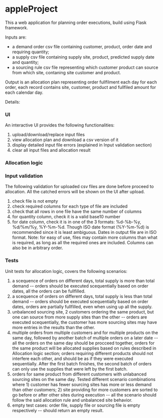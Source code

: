 # appleProject
 
This a web application for planning order executions, build using Flask framework.

Inputs are: 
* a demand order csv file containing customer, product, order date and requiring quantity; 
* a supply csv file containing supply site, product, predicted supply date and quantity; 
* a sourcing rule csv file representing which customer product can source from which site, contaning site customer and product.

Output is an allocation plan representing order fullfilment each day for each order, each record contains site, customer, product and fullfiled amount for each calendar day.

Details:
### UI
An interactive UI provides the following functionalities:
1. upload/download/replace input files
2. view allocation plan and download a csv version of it
3. display detailed input file errors (explained in Input validation section)
4. clear all input files and allocation result

### Allocation logic
### Input validation
The following validation for uploaded csv files are done before proceed to allocation. All the catched errors will be shown on the UI after upload.
1. check file is not empty
2. check required columns for each type of file are included
3. check that all rows in one file have the same number of columns
4. for quantity column, check it is a valid base10 number
5. for date column, check it is in one of the 3 formats: %d-%b-%y, %d/%m/%y, %Y-%m-%d. Though ISO date format (%Y-%m-%d) is recommended since it is least ambiguous. Dates in output file are in ISO format.
Note: for easy of use, files may contain more columns than what is required, as long as all the required ones are included. Columns can also be in arbitrary order.
### Tests
Unit tests for allocation logic, covers the following scenarios:
1. a scequence of orders on different days, total supply is more than total demand -- orders should be executed scequentially based on order dates, all the orders can be fullfilled.
2. a scequence of orders on different days, total supply is less than total demand -- orders should be executed scequentially based on order dates, orders are partially fullfilled, even when using up all the supply.
3. unbalanced sourcing site, 2 customers ordering the same product, but one can source from more supply sites than the other -- orders are executed scequentially, the customer has more sourcing sites may have more entries in the results than the other.
4. multiple orders from multiple customers and for multiple products on the same day, followed by another batch of multiple orders on a later date -- all the orders on the same day should be procceed together, orders for the same product will be allocated supplies based on rules described in Allocation logic section; orders requiring different products should not interfere each other, and should be as if they were executed sequentially. After the first batch finishes, the second batch of orders can only use the supplies that were left by the first batch.
5. orders for same product from different customers with unlabanced sourcing sites on the same day. Tested different scenario combinations where 1) customer has fewer sourcing sites has more or less demand than other customers; 2) site providing for more customers are sorted to go before or after other sites during execution -- all the scenario should follow the said allocation rule and unbalanced site behavior.  
6. empty test cases: order file, supply file or sourcing file is empty respectively -- should return an empty result.

